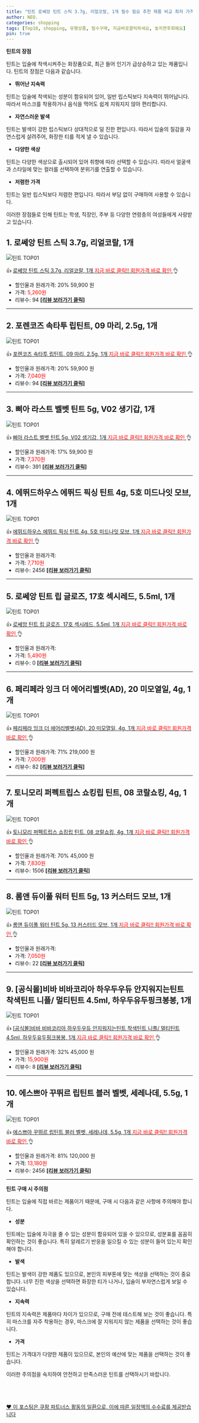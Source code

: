```yaml
---
title: "틴트 로쎄앙 틴트 스틱 3.7g, 리얼코랄, 1개 필수 필요 추천 제품 비교 최저 가격 비교 장점 구매 후기 구매평"
author: NEO.
categories: shopping
tags: [Top10, shopping, 유행상품, 필수구매, 지금바로클릭하세요, 놓치면후회해요]
pin: true
---
```

**틴트의 장점**

틴트는 입술에 착색시켜주는 화장품으로, 최근 들어 인기가 급상승하고 있는 제품입니다. 틴트의 장점은 다음과 같습니다.

* **뛰어난 지속력**

틴트는 입술에 착색되는 성분이 함유되어 있어, 일반 립스틱보다 지속력이 뛰어납니다. 따라서 마스크를 착용하거나 음식을 먹어도 쉽게 지워지지 않아 편리합니다.

* **자연스러운 발색**

틴트는 발색이 강한 립스틱보다 상대적으로 덜 진한 편입니다. 따라서 입술의 질감을 자연스럽게 살려주어, 화장한 티를 적게 낼 수 있습니다.

* **다양한 색상**

틴트는 다양한 색상으로 출시되어 있어 취향에 따라 선택할 수 있습니다. 따라서 얼굴색과 스타일에 맞는 컬러를 선택하여 분위기를 연출할 수 있습니다.

* **저렴한 가격**

틴트는 일반 립스틱보다 저렴한 편입니다. 따라서 부담 없이 구매하여 사용할 수 있습니다.

이러한 장점들로 인해 틴트는 학생, 직장인, 주부 등 다양한 연령층의 여성들에게 사랑받고 있습니다.

   

## 1. 로쎄앙 틴트 스틱 3.7g, 리얼코랄, 1개

![틴트 TOP01](https://thumbnail9.coupangcdn.com/thumbnails/remote/490x490ex/image/product/image/vendoritem/2019/06/12/3133672713/d24760e2-a7f5-4f74-8ea5-b31e62f9944e.jpg)


👍 [로쎄앙 틴트 스틱 3.7g, 리얼코랄, 1개 <font color=red> 지금 바로 클릭!! 회원가격 바로 확인 </font> ](https://link.coupang.com/re/AFFSDP?lptag=AF3617701&subid=GithubCoopas&pageKey=9060467&traceid=V0-153&itemId=79064794&vendorItemId=3133672713) 👌 


- 할인율과 원래가격: 20%  59,900   원
- 가격: <span style='color:red'>5,260원</span>
- 리뷰수: 94  [**[리뷰 보러가기 클릭]**](https://link.coupang.com/re/AFFSDP?lptag=AF3617701&subid=GithubCoopas&pageKey=9060467&traceid=V0-153&itemId=79064794&vendorItemId=3133672713)

---


   

## 2. 포렌코즈 속타투 립틴트, 09 마리, 2.5g, 1개

![틴트 TOP01](https://thumbnail6.coupangcdn.com/thumbnails/remote/490x490ex/image/retail/images/2023/08/17/18/6/dcc4a5d6-6320-433d-b2ad-6abded60d6ad.jpg)


👍 [포렌코즈 속타투 립틴트, 09 마리, 2.5g, 1개 <font color=red> 지금 바로 클릭!! 회원가격 바로 확인 </font> ](https://link.coupang.com/re/AFFSDP?lptag=AF3617701&subid=GithubCoopas&pageKey=7539009614&traceid=V0-153&itemId=19813569449&vendorItemId=86907878439) 👌 


- 할인율과 원래가격: 20%  59,900   원
- 가격: <span style='color:red'>7,040원</span>
- 리뷰수: 94  [**[리뷰 보러가기 클릭]**](https://link.coupang.com/re/AFFSDP?lptag=AF3617701&subid=GithubCoopas&pageKey=7539009614&traceid=V0-153&itemId=19813569449&vendorItemId=86907878439)

---


   

## 3. 삐아 라스트 벨벳 틴트 5g, V02 생기갑, 1개

![틴트 TOP01](https://thumbnail8.coupangcdn.com/thumbnails/remote/490x490ex/image/retail/images/196418054695447-cb2ba7cb-1a8f-4f2d-8a45-a005cd917cea.jpg)


👍 [삐아 라스트 벨벳 틴트 5g, V02 생기갑, 1개 <font color=red> 지금 바로 클릭!! 회원가격 바로 확인 </font> ](https://link.coupang.com/re/AFFSDP?lptag=AF3617701&subid=GithubCoopas&pageKey=6989356752&traceid=V0-153&itemId=17321031117&vendorItemId=84200809954) 👌 


- 할인율과 원래가격: 17%  59,900   원
- 가격: <span style='color:red'>7,370원</span>
- 리뷰수: 391  [**[리뷰 보러가기 클릭]**](https://link.coupang.com/re/AFFSDP?lptag=AF3617701&subid=GithubCoopas&pageKey=6989356752&traceid=V0-153&itemId=17321031117&vendorItemId=84200809954)

---


   

## 4. 에뛰드하우스 에뛰드 픽싱 틴트 4g, 5호 미드나잇 모브, 1개

![틴트 TOP01](https://thumbnail8.coupangcdn.com/thumbnails/remote/490x490ex/image/retail/images/3228985454922057-212006ca-d8b3-4af9-a15a-f7283c73f8bd.jpg)


👍 [에뛰드하우스 에뛰드 픽싱 틴트 4g, 5호 미드나잇 모브, 1개 <font color=red> 지금 바로 클릭!! 회원가격 바로 확인 </font> ](https://link.coupang.com/re/AFFSDP?lptag=AF3617701&subid=GithubCoopas&pageKey=6047276706&traceid=V0-153&itemId=7552911378&vendorItemId=74844924094) 👌 


- 할인율과 원래가격: 
- 가격: <span style='color:red'>7,710원</span>
- 리뷰수: 2456  [**[리뷰 보러가기 클릭]**](https://link.coupang.com/re/AFFSDP?lptag=AF3617701&subid=GithubCoopas&pageKey=6047276706&traceid=V0-153&itemId=7552911378&vendorItemId=74844924094)

---


   

## 5. 로쎄앙 틴트 립 글로즈, 17호 섹시레드, 5.5ml, 1개

![틴트 TOP01](https://thumbnail7.coupangcdn.com/thumbnails/remote/490x490ex/image/retail/images/2017/04/19/15/2/09e4b906-2275-4f8e-8ceb-63f560c4c7a4.jpg)


👍 [로쎄앙 틴트 립 글로즈, 17호 섹시레드, 5.5ml, 1개 <font color=red> 지금 바로 클릭!! 회원가격 바로 확인 </font> ](https://link.coupang.com/re/AFFSDP?lptag=AF3617701&subid=GithubCoopas&pageKey=19292682&traceid=V0-153&itemId=77412336&vendorItemId=3130534089) 👌 


- 할인율과 원래가격: 
- 가격: <span style='color:red'>5,490원</span>
- 리뷰수: 0  [**[리뷰 보러가기 클릭]**](https://link.coupang.com/re/AFFSDP?lptag=AF3617701&subid=GithubCoopas&pageKey=19292682&traceid=V0-153&itemId=77412336&vendorItemId=3130534089)

---


   

## 6. 페리페라 잉크 더 에어리벨벳(AD), 20 미모열일, 4g, 1개

![틴트 TOP01](https://thumbnail7.coupangcdn.com/thumbnails/remote/490x490ex/image/vendor_inventory/60a0/e3cb9f47c0d6c71161f8921a0ab88127258bd07a20162f4e01f97d80f93e.jpg)


👍 [페리페라 잉크 더 에어리벨벳(AD), 20 미모열일, 4g, 1개 <font color=red> 지금 바로 클릭!! 회원가격 바로 확인 </font> ](https://link.coupang.com/re/AFFSDP?lptag=AF3617701&subid=GithubCoopas&pageKey=7755191787&traceid=V0-153&itemId=16622567802&vendorItemId=79127479926) 👌 


- 할인율과 원래가격: 71%  219,000   원
- 가격: <span style='color:red'>7,000원</span>
- 리뷰수: 82  [**[리뷰 보러가기 클릭]**](https://link.coupang.com/re/AFFSDP?lptag=AF3617701&subid=GithubCoopas&pageKey=7755191787&traceid=V0-153&itemId=16622567802&vendorItemId=79127479926)

---


   

## 7. 토니모리 퍼펙트립스 쇼킹립 틴트, 08 코랄쇼킹, 4g, 1개

![틴트 TOP01](https://thumbnail7.coupangcdn.com/thumbnails/remote/490x490ex/image/retail/images/510848529331647-d3a6b58a-6b4e-4810-a8ac-42e8bd11f064.jpg)


👍 [토니모리 퍼펙트립스 쇼킹립 틴트, 08 코랄쇼킹, 4g, 1개 <font color=red> 지금 바로 클릭!! 회원가격 바로 확인 </font> ](https://link.coupang.com/re/AFFSDP?lptag=AF3617701&subid=GithubCoopas&pageKey=18340369&traceid=V0-153&itemId=12397154275&vendorItemId=70366549049) 👌 


- 할인율과 원래가격: 70%  45,000   원
- 가격: <span style='color:red'>7,830원</span>
- 리뷰수: 1506  [**[리뷰 보러가기 클릭]**](https://link.coupang.com/re/AFFSDP?lptag=AF3617701&subid=GithubCoopas&pageKey=18340369&traceid=V0-153&itemId=12397154275&vendorItemId=70366549049)

---


   

## 8. 롬앤 듀이풀 워터 틴트 5g, 13 커스터드 모브, 1개

![틴트 TOP01](https://thumbnail10.coupangcdn.com/thumbnails/remote/490x490ex/image/retail/images/744439717914834-c230e1d1-a2b1-4078-83cc-28a9652d7742.jpg)


👍 [롬앤 듀이풀 워터 틴트 5g, 13 커스터드 모브, 1개 <font color=red> 지금 바로 클릭!! 회원가격 바로 확인 </font> ](https://link.coupang.com/re/AFFSDP?lptag=AF3617701&subid=GithubCoopas&pageKey=7452145015&traceid=V0-153&itemId=20015853776&vendorItemId=83623597033) 👌 


- 할인율과 원래가격: 
- 가격: <span style='color:red'>7,050원</span>
- 리뷰수: 22  [**[리뷰 보러가기 클릭]**](https://link.coupang.com/re/AFFSDP?lptag=AF3617701&subid=GithubCoopas&pageKey=7452145015&traceid=V0-153&itemId=20015853776&vendorItemId=83623597033)

---


   

## 9. [공식몰]비바 비바코리아 하우두우듀 안지워지는틴트 착색틴트 니플/ 멀티틴트 4.5ml, 하우두유두핑크봉봉, 1개

![틴트 TOP01](https://thumbnail8.coupangcdn.com/thumbnails/remote/490x490ex/image/vendor_inventory/641a/1d807367f60522df4d6c8f13435b6f287c212204865a07c2b7e859f0bf43.JPG)


👍 [[공식몰]비바 비바코리아 하우두우듀 안지워지는틴트 착색틴트 니플/ 멀티틴트 4.5ml, 하우두유두핑크봉봉, 1개 <font color=red> 지금 바로 클릭!! 회원가격 바로 확인 </font> ](https://link.coupang.com/re/AFFSDP?lptag=AF3617701&subid=GithubCoopas&pageKey=6930094012&traceid=V0-153&itemId=10934516559&vendorItemId=83434865402) 👌 


- 할인율과 원래가격: 32%  45,000   원
- 가격: <span style='color:red'>15,900원</span>
- 리뷰수: 8  [**[리뷰 보러가기 클릭]**](https://link.coupang.com/re/AFFSDP?lptag=AF3617701&subid=GithubCoopas&pageKey=6930094012&traceid=V0-153&itemId=10934516559&vendorItemId=83434865402)

---


   

## 10. 에스쁘아 꾸뛰르 립틴트 블러 벨벳, 세레나데, 5.5g, 1개

![틴트 TOP01](https://thumbnail6.coupangcdn.com/thumbnails/remote/490x490ex/image/retail/images/1727058731877860-cb08fb15-404e-4a8b-b079-14c43b5f4163.jpg)


👍 [에스쁘아 꾸뛰르 립틴트 블러 벨벳, 세레나데, 5.5g, 1개 <font color=red> 지금 바로 클릭!! 회원가격 바로 확인 </font> ](https://link.coupang.com/re/AFFSDP?lptag=AF3617701&subid=GithubCoopas&pageKey=7380505525&traceid=V0-153&itemId=20004394109&vendorItemId=86683224241) 👌 


- 할인율과 원래가격: 81%  120,000   원
- 가격: <span style='color:red'>13,180원</span>
- 리뷰수: 2456  [**[리뷰 보러가기 클릭]**](https://link.coupang.com/re/AFFSDP?lptag=AF3617701&subid=GithubCoopas&pageKey=7380505525&traceid=V0-153&itemId=20004394109&vendorItemId=86683224241)

---
**틴트 구매 시 주의점**

틴트는 입술에 직접 바르는 제품이기 때문에, 구매 시 다음과 같은 사항에 주의해야 합니다.

* **성분**

틴트에는 입술에 자극을 줄 수 있는 성분이 함유되어 있을 수 있으므로, 성분표를 꼼꼼히 확인하는 것이 좋습니다. 특히 알레르기 반응을 일으킬 수 있는 성분이 들어 있는지 확인해야 합니다.

* **발색**

틴트는 발색이 강한 제품도 있으므로, 본인의 피부톤에 맞는 색상을 선택하는 것이 중요합니다. 너무 진한 색상을 선택하면 화장한 티가 나거나, 입술이 부자연스럽게 보일 수 있습니다.

* **지속력**

틴트의 지속력은 제품마다 차이가 있으므로, 구매 전에 테스트해 보는 것이 좋습니다. 특히 마스크를 자주 착용하는 경우, 마스크에 잘 지워지지 않는 제품을 선택하는 것이 좋습니다.

* **가격**

틴트는 가격대가 다양한 제품이 있으므로, 본인의 예산에 맞는 제품을 선택하는 것이 좋습니다.

이러한 주의점을 숙지하여 안전하고 만족스러운 틴트를 선택하시기 바랍니다.<br><br><br><br><br> [ ❤  이 포스팅은 쿠팡 파트너스 활동의 일환으로, 이에 따른 일정액의 수수료를 제공받습니다](https://link.coupang.com/a/bcEFyh)